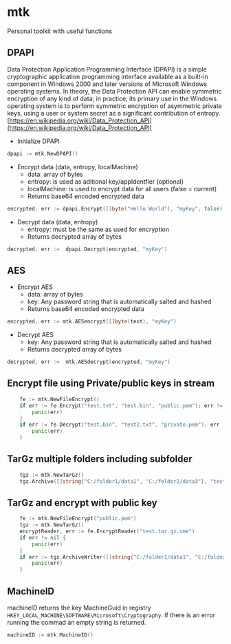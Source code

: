 # mtk
Personal toolkit with useful functions

## DPAPI
Data Protection Application Programming Interface (DPAPI) is a simple cryptographic application programming interface available as a built-in component in Windows 2000 and later versions of Microsoft Windows operating systems. In theory, the Data Protection API can enable symmetric encryption of any kind of data; in practice, its primary use in the Windows operating system is to perform symmetric encryption of asymmetric private keys, using a user or system secret as a significant contribution of entropy.
[https://en.wikipedia.org/wiki/Data_Protection_API](https://en.wikipedia.org/wiki/Data_Protection_API)

- Initialize DPAPI
```go
dpapi := mtk.NewDPAPI()
```

- Encrypt data (data, entropy, localMachine)
    - data: array of bytes
    - entropy: is used as aditional key/appIdentfier (optional)
    - localMachine: is used to encrypt data for all users (false = current)
    - Returns base64 encoded encrypted data
```go
encrypted, err := dpapi.Encrypt([]byte("Hello World"), "myKey", false)
```

- Decrypt data (data, entropy)
    - entropy: must be the same as used for encryption
    - Returns decrypted array of bytes
```go
decrypted, err :=  dpapi.Decrypt(encrypted, "myKey")
```

## AES
- Encrypt AES
    - data: array of bytes
    - key: Any password string that is automatically salted and hashed
    - Returns base64 encoded encrypted data
```go
encrypted, err := mtk.AESencrypt([]byte(text), "myKey")
```

- Decrypt AES    
    - key: Any password string that is automatically salted and hashed
    - Returns decrypted array of bytes
```go
decrypted, err :=  mtk.AESdecrypt(encrypted, "myKey")
```

## Encrypt file using Private/public keys in stream
```go
	fe := mtk.NewFileEncrypt()
	if err := fe.Encrypt("test.txt", "test.bin", "public.pem"); err != nil {
		panic(err)
	}
	if err := fe.Decrypt("test.bin", "test2.txt", "private.pem"); err != nil {
		panic(err)
	}
```

## TarGz multiple folders including subfolder
```go
    tgz := mtk.NewTarGz()
	tgz.Archive([]string{"C:/folder1/data1", "C:/folder2/data3"}, "test.tar.gz")
```

## TarGz and encrypt with public key
```go
	fe := mtk.NewFileEncrypt("public.pem")
	tgz := mtk.NewTarGz()
	encryptReader, err := fe.EncryptReader("test.tar.gz.sme")
	if err != nil {
		panic(err)
	}
	if err := tgz.ArchiveWriter([]string{"C:/folder1/data1", "C:/folder2/data3"}, encryptReader); err != nil {
		panic(err)
	}
```


## MachineID
machineID returns the key MachineGuid in registry `HKEY_LOCAL_MACHINE\SOFTWARE\Microsoft\Cryptography`. If there is an error running the commad an empty string is returned.

```go
machineID := mtk.MachineID()
```



